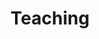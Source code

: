 ---
widget: portfolio
headless: true
active: true
weight: 100
title: Teaching
subtitle:
content:
  page_type: courses
  filter_default: 1
  filters:
    tags:
      - previous
      - current
  filter_button:
    - name: All Courses
      tag: '*'
    - name: Current Courses
      tag: current
    - name: Past Courses
      tag: previous

design:
  columns: '1'
  view: masonry
  flip_alt_rows: false
---